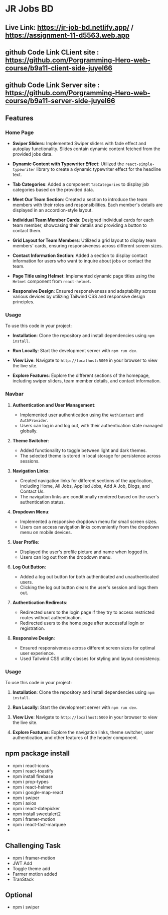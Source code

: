 # JR Jobs BD
## Live Link: https://jr-job-bd.netlify.app/ / https://assignment-11-d5563.web.app
## github Code Link CLient site : https://github.com/Porgramming-Hero-web-course/b9a11-client-side-juyel66
## github Code Link Server site : https://github.com/Porgramming-Hero-web-course/b9a11-server-side-juyel66


## Features
### Home Page
- **Swiper Sliders**: Implemented Swiper sliders with fade effect and autoplay functionality. Slides contain dynamic content fetched from the provided jobs data.

- **Dynamic Content with Typewriter Effect**: Utilized the `react-simple-typewriter` library to create a dynamic typewriter effect for the headline text.

- **Tab Categories**: Added a component `TabCategories` to display job categories based on the provided data.

- **Meet Our Team Section**: Created a section to introduce the team members with their roles and responsibilities. Each member's details are displayed in an accordion-style layout.

- **Individual Team Member Cards**: Designed individual cards for each team member, showcasing their details and providing a button to contact them.

- **Grid Layout for Team Members**: Utilized a grid layout to display team members' cards, ensuring responsiveness across different screen sizes.

- **Contact Information Section**: Added a section to display contact information for users who want to inquire about jobs or contact the team.

- **Page Title using Helmet**: Implemented dynamic page titles using the `Helmet` component from `react-helmet`.

- **Responsive Design**: Ensured responsiveness and adaptability across various devices by utilizing Tailwind CSS and responsive design principles.

### Usage

To use this code in your project:

- **Installation**: Clone the repository and install dependencies using `npm install`.

- **Run Locally**: Start the development server with `npm run dev`.

- **View Live**: Navigate to `http://localhost:5000` in your browser to view the live site.

- **Explore Features**: Explore the different sections of the homepage, including swiper sliders, team member details, and contact information.

### Navbar

1. **Authentication and User Management**:
   - Implemented user authentication using the `AuthContext` and `AuthProvider`.
   - Users can log in and log out, with their authentication state managed globally.

2. **Theme Switcher**:
   - Added functionality to toggle between light and dark themes.
   - The selected theme is stored in local storage for persistence across sessions.

3. **Navigation Links**:
   - Created navigation links for different sections of the application, including Home, All Jobs, Applied Jobs, Add A Job, Blogs, and Contact Us.
   - The navigation links are conditionally rendered based on the user's authentication status.

4. **Dropdown Menu**:
   - Implemented a responsive dropdown menu for small screen sizes.
   - Users can access navigation links conveniently from the dropdown menu on mobile devices.

5. **User Profile**:
   - Displayed the user's profile picture and name when logged in.
   - Users can log out from the dropdown menu.

6. **Log Out Button**:
   - Added a log out button for both authenticated and unauthenticated users.
   - Clicking the log out button clears the user's session and logs them out.

7. **Authentication Redirects**:
   - Redirected users to the login page if they try to access restricted routes without authentication.
   - Redirected users to the home page after successful login or registration.

8. **Responsive Design**:
   - Ensured responsiveness across different screen sizes for optimal user experience.
   - Used Tailwind CSS utility classes for styling and layout consistency.

### Usage

To use this code in your project:

1. **Installation**: Clone the repository and install dependencies using `npm install`.

2. **Run Locally**: Start the development server with `npm run dev`.

3. **View Live**: Navigate to `http://localhost:5000` in your browser to view the live site.

4. **Explore Features**: Explore the navigation links, theme switcher, user authentication, and other features of the header component.




## npm package install 
- npm i react-icons
- npm i react-toastify
- npm install firebase
- npm i prop-types
- npm i react-helmet 
- npm i google-map-react
- npm i swiper
- npm i axios
- npm i react-datepicker
- npm install sweetalert2
- npm i framer-motion
- npm i react-fast-marquee
- 



## Challenging Task
- npm i framer-motion
- JWT Add
- Toggle theme add
- Farmer motion added
- TranStack 



## Optional
- npm i swiper
